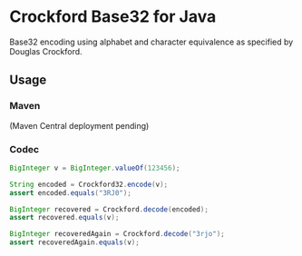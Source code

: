 Crockford Base32 for Java
=========================

Base32 encoding using alphabet and character equivalence
as specified by Douglas Crockford.

## Usage

### Maven

(Maven Central deployment pending)


### Codec
```java
BigInteger v = BigInteger.valueOf(123456);

String encoded = Crockford32.encode(v);
assert encoded.equals("3RJ0");

BigInteger recovered = Crockford.decode(encoded);
assert recovered.equals(v);

BigInteger recoveredAgain = Crockford.decode("3rjo");
assert recoveredAgain.equals(v);
```



